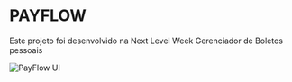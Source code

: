 # PAYFLOW



Este projeto foi desenvolvido na Next Level Week
Gerenciador de Boletos pessoais

![PayFlow UI](https://user-images.githubusercontent.com/84814795/123505726-1cd1f800-d637-11eb-86d5-2ccd03ae67ef.png)

